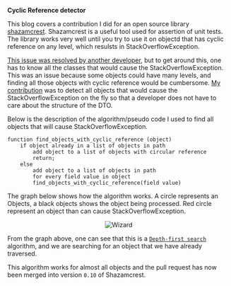**Cyclic Reference detector**

This blog covers a contribution I did for an open source library [shazamcrest](https://github.com/shazam/shazamcrest). Shazamcrest is a useful tool used for assertion of unit tests. The library works very well until you try to use it on objectd that has cyclic reference on any level, which resulsts in StackOverflowException.

[This issue was resolved by another developer](http://www.briandupreez.net/2014/07/tdd-hamcrest-shazamcrest.html), but to get around this, one has to know all the classes that would cause the StackOverflowException. This was an issue because some objects could have many levels, and finding all those objects with cyclic reference would be cumbersome. [My contribution](https://github.com/shazam/shazamcrest/blob/master/src/main/java/com/shazam/shazamcrest/CyclicReferenceDetector.java) was to detect all objects that would cause the StackOverflowException on the fly so that a developer does not have to care about the structure of the DTO.

Below is the description of the algorithm/pseudo code I used to find all objects that will cause StackOverflowException.

```
function find_objects_with_cyclic_reference (object)
	if object already in a list of objects in path
		add object to a list of objects with circular reference
		return;
	else
		add object to a list of objects in path
		for every field value in object
		find_objects_with_cyclic_reference(field value)
```

The graph below shows how the algorithm works. A circle represents an Objects, a black objects shows the object being processed. Red circle represent an object than can cause StackOverflowException.

<center>
  <img title="Wizard" src="{{ site.baseurl }}/images/wizard.jpg"/>
</center>

From the graph above, one can see that this is a [`Depth-first search`](https://en.wikipedia.org/wiki/Depth-first_search) algorithm, and we are searching for an object that we have already traversed.

This algorithm works for almost all objects and the pull request has now been merged into version `0.10` of Shazamcrest.
